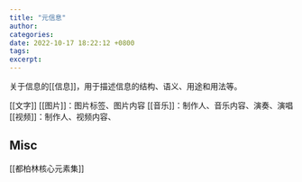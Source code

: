 ```yaml
---
title: "元信息"
author: 
categories: 
date: 2022-10-17 18:22:12 +0800
tags: 
excerpt: 
---
```



关于信息的[[信息]]，用于描述信息的结构、语义、用途和用法等。

[[文字]]
[[图片]]：图片标签、图片内容
[[音乐]]：制作人、音乐内容、演奏、演唱
[[视频]]：制作人、视频内容、


## Misc

[[都柏林核心元素集]]


